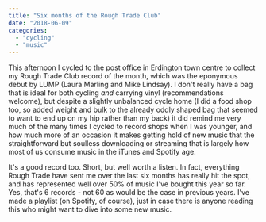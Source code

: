 ```yaml
---
title: "Six months of the Rough Trade Club"
date: "2018-06-09"
categories: 
  - "cycling"
  - "music"
---
```


This afternoon I cycled to the post office in Erdington town centre to collect my Rough Trade Club record of the month, which was the eponymous debut by LUMP (Laura Marling and Mike Lindsay). I don't really have a bag that is ideal for both cycling _and_ carrying vinyl (recommendations welcome), but despite a slightly unbalanced cycle home (I did a food shop too, so added weight and bulk to the already oddly shaped bag that seemed to want to end up on my hip rather than my back) it did remind me very much of the many times I cycled to record shops when I was younger, and how much more of an occasion it makes getting hold of new music that the straightforward but soulless downloading or streaming that is largely how most of us consume music in the iTunes and Spotify age.

It's a good record too. Short, but well worth a listen. In fact, everything Rough Trade have sent me over the last six months has really hit the spot, and has represented well over 50% of music I've bought this year so far. Yes, that's 6 records - not 60 as would be the case in previous years. I've made a playlist (on Spotify, of course), just in case there is anyone reading this who might want to dive into some new music.
